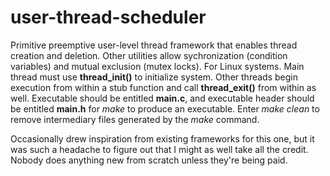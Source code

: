 # user-thread-scheduler

Primitive preemptive user-level thread framework that enables thread creation and deletion. 
Other utilities allow sychronization (condition variables) and mutual exclusion (mutex locks).
For Linux systems. Main thread must use **thread_init()** to initialize system. Other threads begin
execution from within a stub function and call **thread_exit()** from within as well. Executable should be entitled **main.c**, 
and executable header should be entitled **main.h** for *make* to produce an executable. Enter *make clean* to remove intermediary
files generated by the *make* command.

Occasionally drew inspiration from existing frameworks for this one, but it was such a headache to figure out
that I might as well take all the credit. Nobody does anything new from scratch unless they're being
paid. 


